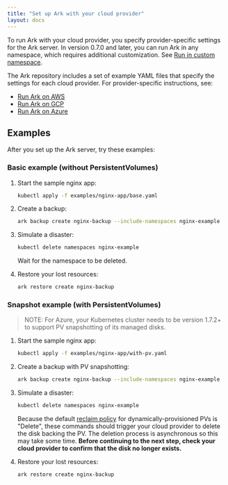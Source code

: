 ```yaml
---
title: "Set up Ark with your cloud provider"
layout: docs
---
```


To run Ark with your cloud provider, you specify provider-specific settings for the Ark server. In version 0.7.0 and later, you can run Ark in any namespace, which requires additional customization. See [Run in custom namespace][3].

The Ark repository includes a set of example YAML files that specify the settings for each cloud provider. For provider-specific instructions, see:

* [Run Ark on AWS][0]
* [Run Ark on GCP][1]
* [Run Ark on Azure][2]

## Examples

After you set up the Ark server, try these examples:

### Basic example (without PersistentVolumes)

1. Start the sample nginx app:

    ```bash
    kubectl apply -f examples/nginx-app/base.yaml
    ```

1. Create a backup:

    ```bash
    ark backup create nginx-backup --include-namespaces nginx-example
    ```

1. Simulate a disaster:

    ```bash
    kubectl delete namespaces nginx-example
    ```

    Wait for the namespace to be deleted.

1. Restore your lost resources:

    ```bash
    ark restore create nginx-backup
    ```

### Snapshot example (with PersistentVolumes)

> NOTE: For Azure, your Kubernetes cluster needs to be version 1.7.2+ to support PV snapshotting of its managed disks.

1. Start the sample nginx app:

    ```bash
    kubectl apply -f examples/nginx-app/with-pv.yaml
    ```

1. Create a backup with PV snapshotting:

    ```bash
    ark backup create nginx-backup --include-namespaces nginx-example
    ```

1. Simulate a disaster:

    ```bash
    kubectl delete namespaces nginx-example
    ```

    Because the default [reclaim policy][19] for dynamically-provisioned PVs is "Delete", these commands should trigger your cloud provider to delete the disk backing the PV. The deletion process is asynchronous so this may take some time. **Before continuing to the next step, check your cloud provider to confirm that the disk no longer exists.**

1. Restore your lost resources:

    ```bash
    ark restore create nginx-backup
    ```

[0]: /aws-config.md
[1]: /gcp-config.md
[2]: /azure-config.md
[3]: /namespace.md
[19]: https://kubernetes.io/docs/concepts/storage/persistent-volumes/#reclaiming
